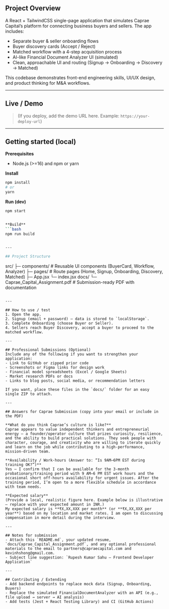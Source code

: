 ## Project Overview
A React + TailwindCSS single-page application that simulates Caprae Capital’s platform for connecting business buyers and sellers. The app includes:
- Separate buyer & seller onboarding flows
- Buyer discovery cards (Accept / Reject)
- Matched workflow with a 4-step acquisition process
- AI-like Financial Document Analyzer UI (simulated)
- Clean, approachable UI and routing (Signup → Onboarding → Discovery → Matched)

This codebase demonstrates front-end engineering skills, UI/UX design, and product thinking for M&A workflows.

---

## Live / Demo
> (If you deploy, add the demo URL here. Example: `https://your-deploy-url`)

---

## Getting started (local)

**Prerequisites**
- Node.js (>=16) and npm or yarn

**Install**
```bash
npm install
# or
yarn
```

**Run (dev)**
```bash
npm start


**Build**
```bash
npm run build


---

## Project Structure
```
src/
├─ components/       # Reusable UI components (BuyerCard, Workflow, Analyzer)
├─ pages/            # Route pages (Home, Signup, Onboarding, Discovery, Matched)
├─ App.jsx
└─ index.jsx
docs/
└─ Caprae_Capital_Assignment.pdf  # Submission-ready PDF with documentation
```

---

## How to use / test
1. Open the app.
2. Signup (email + password) — data is stored to `localStorage`.
3. Complete Onboarding (choose Buyer or Seller).
4. Sellers reach Buyer Discovery, accept a buyer to proceed to the matched workflow.

---

## Professional Submissions (Optional)
Include any of the following if you want to strengthen your application:
- Link to GitHub or zipped prior code
- Screenshots or Figma links for design work
- Financial model spreadsheets (Excel / Google Sheets)
- Market research PDFs or docs
- Links to blog posts, social media, or recommendation letters

If you want, place these files in the `docs/` folder for an easy single ZIP to attach.

---

## Answers for Caprae Submission (copy into your email or include in the PDF)

**What do you think Caprae’s culture is like?**  
Caprae appears to value independent thinkers and entrepreneurial energy — a founder/operator culture that prizes curiosity, resilience, and the ability to build practical solutions. They seek people with character, courage, and creativity who are willing to iterate quickly and learn on the job while contributing to a high-performance, mission-driven team.

**Availability / Work-hours (Answer to: “Is 9AM–6PM EST during training OK?”)**  
Yes — I confirm that I can be available for the 3-month probationary/training period with 9 AM–6 PM EST work hours and the occasional short off-hours availability for urgent issues. After the training period, I’m open to a more flexible schedule in accordance with team needs.

**Expected salary**  
(Provide a local, realistic figure here. Example below is illustrative — replace with your expected amount in INR.)  
My expected salary is **₹X,XX,XXX per month** (or **₹X,XX,XXX per year**) based on my location and market rates. I am open to discussing compensation in more detail during the interview.

---

## Notes for submission
- Attach this `README.md`, your updated resume, `docs/Caprae_Capital_Assignment.pdf`, and any optional professional materials to the email to partners@capraecapital.com and kevinhshong@gmail.com.
- Subject line suggestion: `Rupesh Kumar Sahu — Frontend Developer Application`

---

## Contributing / Extending
- Add backend endpoints to replace mock data (Signup, Onboarding, Buyers)
- Replace the simulated FinancialDocumentAnalyzer with an API (e.g., file upload → server → AI analysis)
- Add tests (Jest + React Testing Library) and CI (GitHub Actions)


